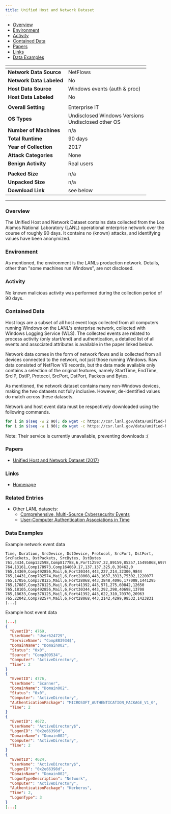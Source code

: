 ```yaml
---
title: Unified Host and Network Dataset
---
```


- [Overview](#overview)
- [Environment](#environment)
- [Activity](#activity)
- [Contained Data](#contained-data)
- [Papers](#papers)
- [Links](#links)
- [Data Examples](#data-examples)

| <!-- -->                 | <!-- -->                                              |
|--------------------------|-------------------------------------------------------|
| **Network Data Source**  | NetFlows                                              |
| **Network Data Labeled** | No                                                    |
| **Host Data Source**     | Windows events (auth & proc)                          |
| **Host Data Labeled**    | No                                                    |
|                          |                                                       |
| **Overall Setting**      | Enterprise IT                                         |
| **OS Types**             | Undisclosed Windows Versions<br/>Undisclosed other OS |
| **Number of Machines**   | n/a                                                   |
| **Total Runtime**        | 90 days                                               |
| **Year of Collection**   | 2017                                                  |
| **Attack Categories**    | None                                                  |
| **Benign Activity**      | Real users                                            |
|                          |                                                       |
| **Packed Size**          | n/a                                                   |
| **Unpacked Size**        | n/a                                                   |
| **Download Link**        | see below                                             |

***

### Overview

The Unified Host and Network Dataset contains data collected from the Los Alamos National Laboratory (LANL) operational
enterprise network over the course of roughly 90 days.
It contains no (known) attacks, and identifying values have been anonymized.

### Environment

As mentioned, the environment is the LANLs production network.
Details, other than "some machines run Windows", are not disclosed.

### Activity

No known malicious activity was performed during the collection period of 90 days.

### Contained Data

Host logs are a subset of all host event logs collected from all computers running Windows on the LANL's enterprise
network, collected with Windows Logging Service (WLS).
The collected events are related to process activity (only start/end) and authentication, a detailed list of all events
and associated attributes is available in the paper linked below.

Network data comes in the form of network flows and is collected from all devices connected to the network, not just
those running Windows.
Raw data consisted of NetFlow V9 records, but the data made available only contains a selection of the original
features, namely StartTime, EndTime, SrcIP, DstIP, Protocol, SrcPort, DstPort, Packets and Bytes.

As mentioned, the network dataset contains many non-Windows devices, making the two datasets not fully inclusive.
However, de-identified values do match across these datasets.

Network and host event data must be respectively downloaded using the following commands.

```bash
for i in $(seq -w 2 90); do wget -c https://csr.lanl.gov/data/unified-host-network-dataset-2017/1699547691/1KV676mDmMtzH0VsFMrq_aRXDWs=/netflow/netflow_day-$i.bz2; done
for i in $(seq -w 1 90); do wget -c https://csr.lanl.gov/data/unified-host-network-dataset-2017/1699547691/1KV676mDmMtzH0VsFMrq_aRXDWs=/wls/wls_day-$i.bz2; done
```

Note: Their service is currently unavailable, preventing downloads :(

### Papers

- [Unified Host and Network Dataset (2017)](https://doi.org/10.48550/arXiv.1708.07518)

### Links

- [Homepage](https://csr.lanl.gov/data/2017/)

### Related Entries
- Other LANL datasets:
    - [Comprehensive, Multi-Source Cybersecurity Events](/COMIDDS/content/datasets/comp_multi_source_cybersec_events)
    - [User-Computer Authentication Associations in Time](/COMIDDS/content/datasets/user_computer_associations)

### Data Examples

Example network event data

```
Time, Duration, SrcDevice, DstDevice, Protocol, SrcPort, DstPort, SrcPackets, DstPackets, SrcBytes, DstBytes
761,4434,Comp132598,Comp817788,6,Port12597,22,89159,85257,15495068,69768940
764,13161,Comp178973,Comp164069,17,137,137,325,0,30462,0
765,14369,Comp492856,Mail,6,Port30344,443,227,214,32300,9844
765,14431,Comp782574,Mail,6,Port28068,443,1637,3313,75302,1220077
765,17056,Comp378125,Mail,6,Port28068,443,3848,4096,177008,1441295
765,17087,Comp378125,Mail,6,Port41392,443,571,275,60842,12650
765,18105,Comp492856,Mail,6,Port30344,443,292,298,40698,13708
765,18633,Comp378125,Mail,6,Port41392,443,622,310,70370,20963
765,22042,Comp782574,Mail,6,Port28068,443,2142,4299,98532,1423831
[...]
```

Example host event data

```json
[...]
{
  "EventID": 4769,
  "UserName": "User624729",
  "ServiceName": "Comp883934$",
  "DomainName": "Domain002",
  "Status": "0x0",
  "Source": "Comp309534",
  "Computer": "ActiveDirectory",
  "Time": 2
}
{
  "EventID": 4776,
  "UserName": "Scanner",
  "DomainName": "Domain002",
  "Status": "0x0",
  "Computer": "ActiveDirectory",
  "AuthenticationPackage": "MICROSOFT_AUTHENTICATION_PACKAGE_V1_0",
  "Time": 2
}
{
  "EventID": 4672,
  "UserName": "ActiveDirectory$",
  "LogonID": "0x2e66398d",
  "DomainName": "Domain002",
  "Computer": "ActiveDirectory",
  "Time": 2
}
{
  "EventID": 4624,
  "UserName": "ActiveDirectory$",
  "LogonID": "0x2e66398d",
  "DomainName": "Domain002",
  "LogonTypeDescription": "Network",
  "Computer": "ActiveDirectory",
  "AuthenticationPackage": "Kerberos",
  "Time": 2,
  "LogonType": 3
}
[...]
```